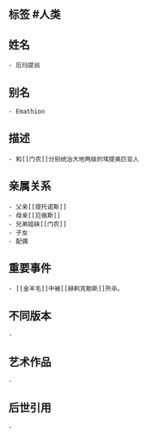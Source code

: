 ## 标签  #人类
## 姓名
	- 厄玛提翁
## 别名
	- Emathion
## 描述
	- 和[[门农]]分别统治大地两级的埃提奥匹亚人
## 亲属关系
	- 父亲[[提托诺斯]]
	- 母亲[[厄俄斯]]
	- 兄弟姐妹[[门农]]
	- 子女
	- 配偶
## 重要事件
	- [[金羊毛]]中被[[赫剌克勒斯]]所杀。
## 不同版本
	-
## 艺术作品
	-
## 后世引用
	-
